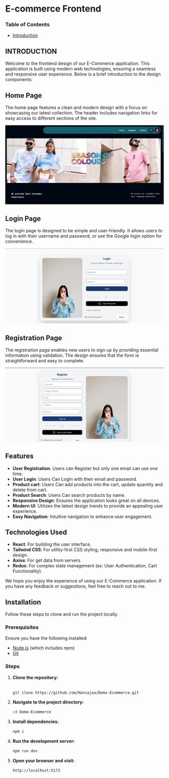 # E-commerce Frontend

### Table of Contents

- [Introduction](#introduction)

## INTRODUCTION

Welcome to the frontend design of our E-Commerce application. This application is built using modern web technologies, ensuring a seamless and responsive user experience. Below is a brief introduction to the design components:

## Home Page

The home page features a clean and modern design with a focus on showcasing our latest collection. The header includes navigation links for easy access to different sections of the site.

![Homepage](public/screenshot1.png)

## Login Page

The login page is designed to be simple and user-friendly. It allows users to log in with their username and password, or use the Google login option for convenience.

![Login Page](public/screenshot2.png)

## Registration Page

The registration page enables new users to sign up by providing essential information using validation. The design ensures that the form is straightforward and easy to complete.

![Registration Page](public/screenshot3.png)

## Features

- **User Registration**: Users can Register but only one email can use one time.
- **User Login**: Users Can Login with their email and password.
- **Product cart**: Users Can add products into the cart, update quantity and delete from cart.
- **Product Search**: Users Can search products by name.
- **Responsive Design**: Ensures the application looks great on all devices.
- **Modern UI**: Utilizes the latest design trends to provide an appealing user experience.
- **Easy Navigation**: Intuitive navigation to enhance user engagement.

## Technologies Used

- **React**: For building the user interface.
- **Tailwind CSS**: For utility-first CSS styling, responsive and mobile-first design.
- **Axios**: For get data from servers.
- **Redux**: For complex state management (ex: User Authentication, Cart Functionality).

We hope you enjoy the experience of using our E-Commerce application. If you have any feedback or suggestions, feel free to reach out to me.

## Installation
Follow these steps to clone and run the project locally.

### Prerequisites
Ensure you have the following installed:
- [Node.js](https://nodejs.org/) (which includes npm)
- [Git](https://git-scm.com/)

### Steps
1. **Clone the repository:**
   ```bash
   
   git clone https://github.com/Hansajaa/Demo-Ecommerce.git

2. **Navigate to the project directory:**
    ```bash
    cd Demo-Ecommerce
    
3. **Install dependencies:**
    ```bash
    npm i
    
4. **Run the development server:**
   ```bash
   npm run dev
   
5. **Open your browser and visit:**
   ```bash
   http://localhost:5173


